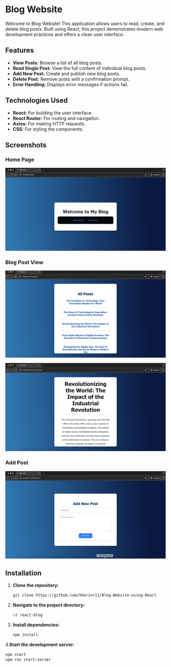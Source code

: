 
# Blog Website

Welcome to Blog Website! This application allows users to read, create, and delete blog posts. Built using React, this project demonstrates modern web development practices and offers a clean user interface.

## Features

- **View Posts:** Browse a list of all blog posts.
- **Read Single Post:** View the full content of individual blog posts.
- **Add New Post:** Create and publish new blog posts.
- **Delete Post:** Remove posts with a confirmation prompt.
- **Error Handling:** Displays error messages if actions fail.

## Technologies Used

- **React:** For building the user interface.
- **React Router:** For routing and navigation.
- **Axios:** For making HTTP requests.
- **CSS:** For styling the components.
## Screenshots

### Home Page

![Home Page](assets/home.png)

### Blog Post View

![Blog Posts View](assets/read_blogs.png)


![Single Post View](assets/single_post.png)

### Add Post

![Add Post](assets/add_post.png)


## Installation

1. **Clone the repository:**

   ```bash
   git clone https://github.com/Sherinr11/Blog-Website-using-React
2. **Navigate to the project directory:**
   ```bash
   cd react-blog
3. **Install dependencies:**
   ```bash
   npm install
4.**Start the development server:**
```bash
npm start
npm run start:server






